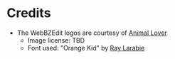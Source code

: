 # Credits

- The WebBZEdit logos are courtesy of [Animal Lover](https://forums.bzflag.org/memberlist.php?mode=viewprofile&u=7433)
  - Image license: TBD
  - Font used: "Orange Kid" by [Ray Larabie](https://typodermicfonts.com/)
